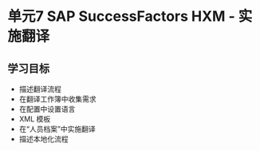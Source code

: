 # 单元7 SAP SuccessFactors HXM - 实施翻译

## 学习目标

- 描述翻译流程
- 在翻译工作簿中收集需求
- 在配置中设置语言
- XML 模板
- 在“人员档案”中实施翻译
- 描述本地化流程
